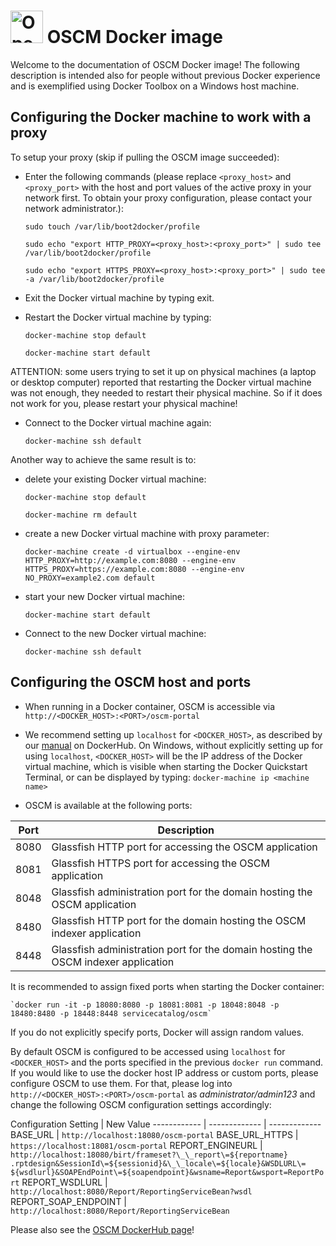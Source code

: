 <p align="center"><h1><img height="52" src="https://avatars0.githubusercontent.com/u/14330878" alt="Open Service Catalog Manager"/>&nbsp;OSCM Docker image</h1></p> 

Welcome to the documentation of OSCM Docker image!
The following description is intended also for people without previous Docker experience and is exemplified using Docker Toolbox on a Windows host machine.

## Configuring the Docker machine to work with a proxy
To setup your proxy (skip if pulling the OSCM image succeeded):

* Enter the following commands (please replace `<proxy_host>` and `<proxy_port>` with the host and port values of the active proxy in your network first. To obtain your proxy configuration, please contact your network administrator.):

	`sudo touch /var/lib/boot2docker/profile`

	`sudo echo "export HTTP_PROXY=<proxy_host>:<proxy_port>" | sudo tee /var/lib/boot2docker/profile`

	`sudo echo "export HTTPS_PROXY=<proxy_host>:<proxy_port>" | sudo tee -a /var/lib/boot2docker/profile`

* Exit the Docker virtual machine by typing exit.
* Restart the Docker virtual machine by typing:

	`docker-machine stop default`

	`docker-machine start default`
	
ATTENTION: some users trying to set it up on physical machines (a laptop or desktop computer) reported that restarting the Docker virtual machine was not enough, they needed to restart their physical machine. So if it does not work for you, please restart your physical machine!
* Connect to the Docker virtual machine again:

	`docker-machine ssh default`

Another way to achieve the same result is to: 
* delete your existing Docker virtual machine:

	`docker-machine stop default`
	
	`docker-machine rm default`
	
* create a new Docker virtual machine with proxy parameter:

	`docker-machine create -d virtualbox --engine-env HTTP_PROXY=http://example.com:8080 --engine-env HTTPS_PROXY=https://example.com:8080 --engine-env NO_PROXY=example2.com default`
* start your new Docker virtual machine:

	`docker-machine start default`

* Connect to the new Docker virtual machine:

	`docker-machine ssh default`

## Configuring the OSCM host and ports

* When running in a Docker container, OSCM is accessible via `http://<DOCKER_HOST>:<PORT>/oscm-portal`

* We recommend setting up `localhost` for `<DOCKER_HOST>`, as described by our [manual](https://hub.docker.com/r/servicecatalog/oscm/) on DockerHub. On Windows, without explicitly setting up for using `localhost`, `<DOCKER_HOST>` will be the IP address of the Docker virtual machine, which is visible when starting the Docker Quickstart Terminal, or can be displayed by typing:
	`docker-machine ip <machine name>`
  
* OSCM is available at the following ports:

Port | Description
------------ | -------------
8080 | Glassfish HTTP port for accessing the OSCM application 
8081 | Glassfish HTTPS port for accessing the OSCM application 
8048 | Glassfish administration port for the domain hosting the OSCM application 
8480 | Glassfish HTTP port for the domain hosting the OSCM indexer application 
8448 | Glassfish administration port for the domain hosting the OSCM indexer application
It is recommended to assign fixed ports when starting the Docker container:
	
	`docker run -it -p 18080:8080 -p 18081:8081 -p 18048:8048 -p 18480:8480 -p 18448:8448 servicecatalog/oscm`
If you do not explicitly specify ports, Docker will assign random values.

By default OSCM is configured to be accessed using `localhost` for `<DOCKER_HOST>` and the ports specified in the previous  `docker run` command. If you would like to use the docker host IP address or custom ports, please configure OSCM to use them. For that, please log into `http://<DOCKER_HOST>:<PORT>/oscm-portal` as *administrator/admin123* and change the following OSCM configuration settings accordingly:

Configuration Setting |  New Value
------------ | ------------- | -------------
BASE_URL | `http://localhost:18080/oscm-portal`
BASE_URL_HTTPS | `https://localhost:18081/oscm-portal`
REPORT_ENGINEURL | `http://localhost:18080/birt/frameset?\_\_report\=${reportname}`<br>`.rptdesign&SessionId\=${sessionid}&\_\_locale\=${locale}&WSDLURL\=`<br>`${wsdlurl}&SOAPEndPoint\=${soapendpoint}&wsname=Report&wsport=ReportPort`
REPORT_WSDLURL | `http://localhost:8080/Report/ReportingServiceBean?wsdl`
REPORT_SOAP_ENDPOINT | `http://localhost:8080/Report/ReportingServiceBean`

Please also see the [OSCM DockerHub page](https://hub.docker.com/r/servicecatalog/oscm/)!

